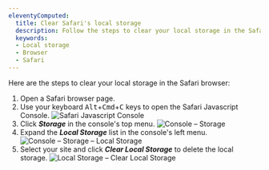 ```yaml
---
eleventyComputed:
  title: Clear Safari's local storage
  description: Follow the steps to clear your local storage in the Safari browser.
  keywords:
  - Local storage
  - Browser
  - Safari
---
```

Here are the steps to clear your local storage in the Safari browser:

1. Open a Safari browser page.
1. Use your keyboard <kbd>Alt</kbd>+<kbd>Cmd</kbd>+<kbd>C</kbd> keys to open the Safari Javascript Console.
![Safari Javascript Console](https://cdnweb.devolutions.net/docs/docs_en_kb_KB4877.png)
1. Click ***Storage*** in the console's top menu.
![Console – Storage](https://cdnweb.devolutions.net/docs/docs_en_kb_KB4878.png)
1. Expand the ***Local Storage*** list in the console's left menu.
![Console – Storage – Local Storage](https://cdnweb.devolutions.net/docs/docs_en_kb_KB4879.png)
1. Select your site and click ***Clear Local Storage*** to delete the local storage.
![Local Storage – Clear Local Storage](https://cdnweb.devolutions.net/docs/docs_en_kb_KB4880.png)
